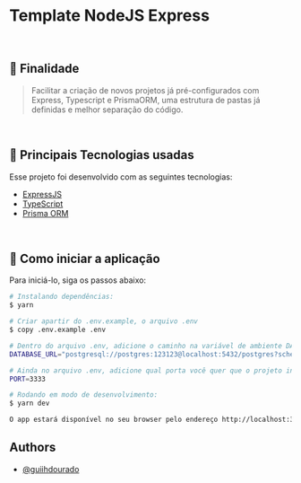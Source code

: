 # Template NodeJS Express

<br>

## 📄 Finalidade

> Facilitar a criação de novos projetos já pré-configurados com Express, Typescript e PrismaORM, uma estrutura de pastas já definidas e melhor separação do código.

<br />

## 🧪 Principais Tecnologias usadas

Esse projeto foi desenvolvido com as seguintes tecnologias:

- [ExpressJS](https://expressjs.com/)
- [TypeScript](https://www.typescriptlang.org/)
- [Prisma ORM](https://www.prisma.io/)

<br />

## 🚀 Como iniciar a aplicação

Para iniciá-lo, siga os passos abaixo:

```bash
# Instalando dependências:
$ yarn

# Criar apartir do .env.example, o arquivo .env
$ copy .env.example .env

# Dentro do arquivo .env, adicione o caminho na variável de ambiente DATABASE_URL
DATABASE_URL="postgresql://postgres:123123@localhost:5432/postgres?schema=public"

# Ainda no arquivo .env, adicione qual porta você quer que o projeto inicie. No exemplo abaixo vai iniciar na porta 3333
PORT=3333

# Rodando em modo de desenvolvimento:
$ yarn dev

O app estará disponível no seu browser pelo endereço http://localhost:3333 assim que iniciado.
```

## Authors

- [@guiihdourado](https://github.com/guiihdourado)